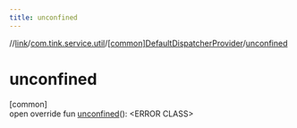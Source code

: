 ```yaml
---
title: unconfined
---
```

//[link](../../../index.html)/[com.tink.service.util](../index.html)/[[common]DefaultDispatcherProvider](index.html)/[unconfined](unconfined.html)



# unconfined



[common]\
open override fun [unconfined](unconfined.html)(): &lt;ERROR CLASS&gt;





